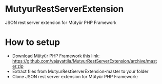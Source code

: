 # MutyurRestServerExtension
JSON rest server extension for Mütyür PHP Framework

# How to setup
- Download Mütyür PHP Framework this link: https://github.com/vajayattila/MutyurRestServerExtension/archive/master.zip
- Extract files from MutyurRestServerExtension-master to your folder
- Clone JSON rest server extension for Mütyür PHP Framework:


